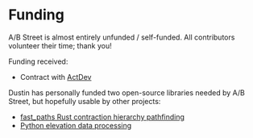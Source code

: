 # Funding

A/B Street is almost entirely unfunded / self-funded. All contributors volunteer
their time; thank you!

Funding received:

- Contract with [ActDev](https://actdev.cyipt.bike/)

Dustin has personally funded two open-source libraries needed by A/B Street, but
hopefully usable by other projects:

- [fast_paths Rust contraction hierarchy pathfinding](https://github.com/easbar/fast_paths/)
- [Python elevation data processing](https://github.com/eldang/elevation_lookups)
